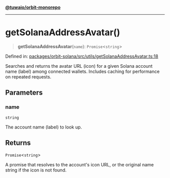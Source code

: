 [**@tuwaio/orbit-monorepo**](../../../README.md)

***

# getSolanaAddressAvatar()

> **getSolanaAddressAvatar**(`name`): `Promise`\<`string`\>

Defined in: [packages/orbit-solana/src/utils/getSolanaAddressAvatar.ts:18](https://github.com/TuwaIO/orbit/blob/292621864c998920130f69f5c8e7362fd04b16f0/packages/orbit-solana/src/utils/getSolanaAddressAvatar.ts#L18)

Searches and returns the avatar URL (icon) for a given Solana account name (label)
among connected wallets. Includes caching for performance on repeated requests.

## Parameters

### name

`string`

The account name (label) to look up.

## Returns

`Promise`\<`string`\>

A promise that resolves to the account's icon URL, or the original name string if the icon is not found.
